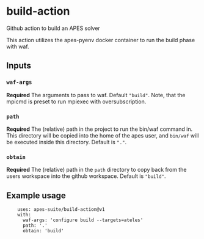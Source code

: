# build-action
Github action to build an APES solver

This action utilizes the apes-pyenv docker container to run the
build phase with waf.

## Inputs

### `waf-args`

**Required** The arguments to pass to waf. Default `"build"`.
Note, that the mpicmd is preset to run mpiexec with oversubscription.

### `path`

**Required** The (relative) path in the project to run the bin/waf
command in. This directory will be copied into the home of the
apes user, and `bin/waf` will be executed inside this directory.
Default is `"."`.

### `obtain`

**Required** The (relative) path in the `path` directory to copy
back from the users workspace into the github workspace.
Default is `"build"`.


## Example usage

```
    uses: apes-suite/build-action@v1
    with:
      waf-args: 'configure build --targets=ateles'
      path: '.'
      obtain: 'build'
```
